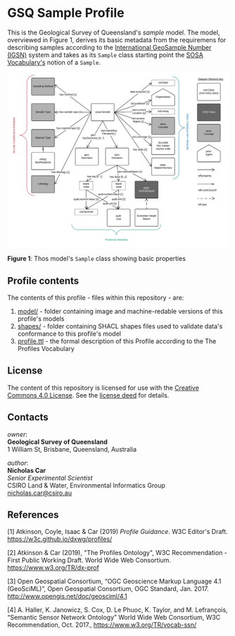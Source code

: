 # GSQ Sample Profile

This is the Geological Survey of Queensland's *sample* model. The model, overviewed in Figure 1, derives its basic metadata from the requiremens for describing samples according to the [International GeoSample Number (IGSN)](http://igsn.org) system and takes as its `Sample` class starting point the [SOSA Vocabulary's](https://www.w3.org/TR/vocab-ssn/) notion of a `Sample`.


<img src="model/sample.svg" style="width:800px;" />  

**Figure 1**: Thos model's `Sample` class showing basic properties  


## Profile contents
The contents of this profile - files within this repository - are:

1. [model/](model/) - folder containing image and machine-redable versions of this profile's models
2. [shapes/](shapes/) - folder containing SHACL shapes files used to validate data's conformance to this profile's model
3. [profile.ttl](profile.ttl) - the formal description of this Profile according to the The Profiles Vocabulary


## License
The content of this repository is licensed for use with the [Creative Commons 4.0 License](https://creativecommons.org/licenses/by/4.0/). See the [license deed](LICENSE) for details.


## Contacts
*owner*:  
**Geological Survey of Queensland**  
1 William St, Brisbane, Queensland, Australia  

*author*:  
**Nicholas Car**  
*Senior Experimental Scientist*  
CSIRO Land & Water, Environmental Informatics Group  
<nicholas.car@csiro.au>


## References

<a href="ref-1"></a>[1] Atkinson, Coyle, Isaac & Car (2019) *Profile Guidance*. W3C Editor's Draft. <https://w3c.github.io/dxwg/profiles/>

<a href="ref-2"></a>[2] Atkinson & Car (2019), "The Profiles Ontology", W3C Recommendation - First Public Working Draft. World Wide Web Consortium. <https://www.w3.org/TR/dx-prof>

<a href="ref-3"></a>[3] Open Geospatial Consortium, “OGC Geoscience Markup Language 4.1 (GeoSciML)”, Open Geospatial Consortium, OGC Standard, Jan. 2017. <http://www.opengis.net/doc/geosciml/4.1>

<a href="ref-4"></a>[4] A. Haller, K. Janowicz, S. Cox, D. Le Phuoc, K. Taylor, and M. Lefrançois, “Semantic Sensor Network Ontology” World Wide Web Consortium, W3C Recommendation, Oct. 2017., <https://www.w3.org/TR/vocab-ssn/>
